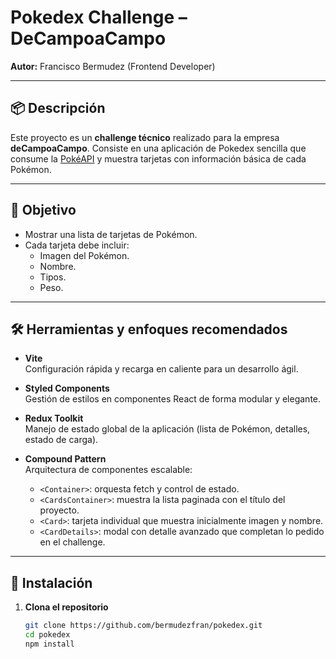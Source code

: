 # Pokedex Challenge – DeCampoaCampo

**Autor:** Francisco Bermudez (Frontend Developer)

---

## 📦 Descripción

Este proyecto es un **challenge técnico** realizado para la empresa **deCampoaCampo**. Consiste en una aplicación de Pokedex sencilla que consume la [PokéAPI](https://pokeapi.co/) y muestra tarjetas con información básica de cada Pokémon.

---

## 🎯 Objetivo

- Mostrar una lista de tarjetas de Pokémon.
- Cada tarjeta debe incluir:
  - Imagen del Pokémon.  
  - Nombre.  
  - Tipos.  
  - Peso.

---

## 🛠 Herramientas y enfoques recomendados

- **Vite**  
  Configuración rápida y recarga en caliente para un desarrollo ágil.

- **Styled Components**  
  Gestión de estilos en componentes React de forma modular y elegante.

- **Redux Toolkit**  
  Manejo de estado global de la aplicación (lista de Pokémon, detalles, estado de carga).

- **Compound Pattern**  
  Arquitectura de componentes escalable:  
  - `<Container>`: orquesta fetch y control de estado.  
  - `<CardsContainer>`: muestra la lista paginada con el título del proyecto.  
  - `<Card>`: tarjeta individual que muestra inicialmente imagen y nombre.  
  - `<CardDetails>`: modal con detalle avanzado que completan lo pedido en el challenge.

---

## 🚀 Instalación

1. **Clona el repositorio**  
   ```bash
   git clone https://github.com/bermudezfran/pokedex.git
   cd pokedex
   npm install
